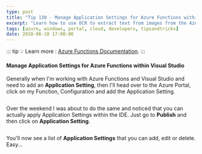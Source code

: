 ```yaml
---
type: post
title: "Tip 130 - Manage Application Settings for Azure Functions within Visual Studio"
excerpt: "Learn how to use OCR to extract text from images from the Azure Portal"
tags: [azure, windows, portal, cloud, developers, tipsandtricks]
date: 2018-06-10 17:00:00
---
```


::: tip
:bulb: Learn more : [Azure Functions Documentation](https://docs.microsoft.com/azure/azure-functions/?WT.mc_id=docs-azuredevtips-azureappsdev).
:::

#### Manage Application Settings for Azure Functions within Visual Studio

Generally when I'm working with Azure Functions and Visual Studio and need to add an **Application Setting**, then I'll head over to the Azure Portal, click on my Function, Configuration and add the Application Setting.

<img :src="$withBase('/files/vsappsetting1.png')">

Over the weekend I was about to do the same and noticed that you can actually apply Application Settings within the IDE. Just go to **Publish** and then click on **Application Setting**. 

<img :src="$withBase('/files/vsappsetting2.png')">

You'll now see a list of **Application Settings** that you can add, edit or delete. Easy...

<img :src="$withBase('/files/vsappsetting3.png')">
